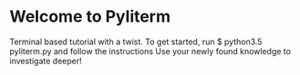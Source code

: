 # Welcome to Pyliterm
 Terminal based tutorial with a twist. 
 To get started, run $ python3.5 pyliterm.py and follow the instructions
 Use your newly found knowledge to investigate deeper!
